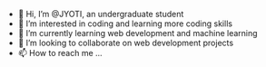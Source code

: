 - 👋 Hi, I’m @JYOTI, an undergraduate student
- 👀 I’m interested in coding and learning more coding skills
- 🌱 I’m currently learning web development and machine learning
- 💞️ I’m looking to collaborate on web development projects
- 📫 How to reach me ...

<!---
yufei20/yufei20 is a ✨ special ✨ repository because its `README.md` (this file) appears on your GitHub profile.
You can click the Preview link to take a look at your changes.
--->
